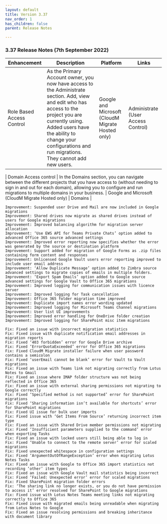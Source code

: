 ```yaml
---
layout: default
title: Version 3.37
nav_order: 1
has_children: false
parent: Release Notes

---
```


### 3.37 Release Notes (7th September 2022)

| Enhancement | Description | Platform | Links |
| --- | --- | --- | --- |
| Role Based Access Control | As the Primary Account owner, you now have access to the Administrate section. Add, view and edit who has access to the project you are currently using. Added users have the ability to change your configurations and run migrations. They cannot add new users. |  Google and Microsoft (CloudM Migrate Hosted only) | Administrate (User Access Control) 

| Domain Access control | In the Domains section, you can navigate between the different projects that you have access to (without needing to sign in and out for each domain), allowing you to configure and run migrations to multiple domains in your business. | Google and Microsoft (CloudM Migrate Hosted only) | Domains | 
 

    Improvement: Suspended user Drive and Mail are now included in Google migrations
    Improvement: Shared drives now migrate as shared drives instead of users for Google migrations
    Improvement: Improved balancing algorithm for migration server allocation
    Improvement: ‘Use EWS API for Teams Private Chats’ option added to advanced Office 365 source advanced settings
    Improvement: Improved error reporting now specifies whether the error was generated by the source or destination platform
    Improvement: Support added for migration of Google Forms as .zip files containing form content and responses
    Improvement: Unlicensed Google Vault users error reporting improved to include user email address
    Improvement: ‘Allow Duplicate Message’ option added to Zimbra source advanced settings to migrate copies of emails in multiple folders.
    Improvement: ‘Export Spam Emails’ option added to Google source advanced settings for Google Vault to Office 365 migrations
    Improvement: Improved logging for communication issues with licence server
    Improvement: Improved logging for Task cancellation
    Improvement: Office 365 folder migration time improved
    Improvement: Duplicate import names error wording updated
    Improvement: Improved logging for Microsoft Teams Channel migrations
    Improvement: User list UI improvements
    Improvement: Improved error handling for OneDrive folder creation
    Improvement: Improved logging for SharePoint misc item migrations

    Fix: Fixed an issue with incorrect migration statistics
    Fix: Fixed issue with duplicate notification email addresses in migration reports
    Fix: Fixed ‘403 forbidden’ error for Google Drive archive
    Fix: Fixed ‘ErrorQuotaExceeded’ error for Office 365 migrations
    Fix: Fixed CloudM Migrate installer failure when user password contains a semicolon
    Fix: Fixed ‘userEmail cannot be blank’ error for Vault to Vault migrations
    Fix: Fixed an issue with Teams link not migrating correctly from Lotus Notes to Gmail
    Fix: Fixed an issue where IMAP folder structure was not being reflected in Office 365
    Fix: Fixed an issue with external sharing permissions not migrating to Google correctly
    Fix: Fixed ‘Specified method is not supported’ error for SharePoint migrations
    Fix: Fixed ‘Sharing information isn’t available for shortcuts’ error for SharePoint migrations
    Fix: Fixed UI issue for bulk user imports
    Fix: Fixed issue with ‘Get Items From Source’ returning incorrect item type
    Fix: Fixed an issue with Shared Drive member permissions not migrating
    Fix: Fixed ‘Insufficient parameters supplied to the command’ error when exporting Tasks 
    Fix: Fixed an issue with locked users still being able to log in
    Fix: Fixed ‘Unable to connect to the remote server’ error for scaled migrations
    Fix: Fixed unexpected whitespace in configuration settings
    Fix: Fixed ‘ArgumentOutOfRangeException’ error when migrating Lotus Notes Tasks
    Fix: Fixed an issue with Google to Office 365 import statistics not recording ‘other’ item types
    Fix: Fixed an issue with Google Vault mail statistics being incorrect
    Fix: Fixed ‘Failed: Unexpected error’ error for scaled migrations
    Fix: Fixed SharePoint migration folder errors
    Fix: ‘The sharing link no longer exists, or you do not have permission to access it’ error resolved for SharePoint to Google migrations
    Fix: Fixed issue with Lotus Notes Teams meeting links not migrating correctly to Office 365
    Fix: Fixed issue with migrated emails being unreadable when migrating from Lotus Notes to Google 
    Fix: Fixed an issue resolving permissions and breaking inheritance with document library
